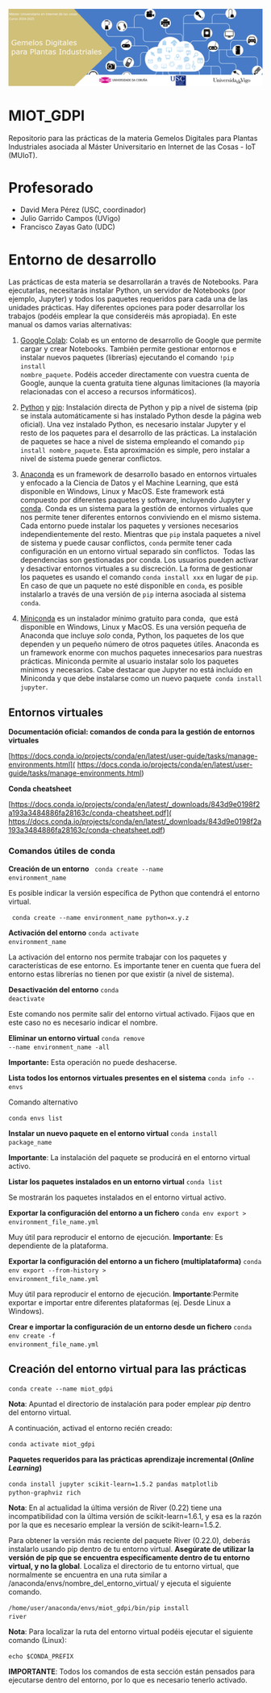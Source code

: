 ![Banner](img/MIOT_GDPI_header.png)
# MIOT_GDPI
Repositorio para las prácticas de la materia Gemelos Digitales para Plantas Industriales asociada al Máster Universitario en Internet de las Cosas - IoT (MUIoT).


# Profesorado
* David Mera Pérez (USC, coordinador)
* Julio Garrido Campos (UVigo)
* Francisco Zayas Gato (UDC)

# Entorno de desarrollo
Las prácticas de esta materia se desarrollarán a través de Notebooks. Para ejecutarlas, necesitarás instalar Python, un servidor de Notebooks (por ejemplo, Jupyter) y todos los paquetes requeridos para cada una de las unidades prácticas. Hay diferentes opciones para poder desarrollar los trabajos (podéis emplear la que consideréis más apropiada). En este manual os damos varias alternativas:
1. [Google Colab](https://colab.research.google.com/): Colab es un entorno de desarrollo de Google que permite cargar y crear Notebooks. También permite gestionar entornos e instalar nuevos paquetes (librerías) ejecutando el comando  <code>!pip install nombre_paquete</code>. Podéis acceder directamente con vuestra cuenta de Google, aunque la cuenta gratuita tiene algunas limitaciones (la mayoría relacionadas con el acceso a recursos informáticos). 


2. [Python](https://www.python.org/downloads/) y [pip](https://pip.pypa.io/en/stable/installation/): Instalación directa de Python y pip a nivel de sistema (pip se instala automáticamente si has instalado Python desde la página web oficial). Una vez instalado Python, es necesario instalar Jupyter y el resto de los paquetes para el desarrollo de las prácticas. La instalación de paquetes se hace a nivel de sistema empleando el comando <code>pip install nombre_paquete</code>. Esta aproximación es simple, pero instalar a nivel de sistema puede generar conflictos.
3. [Anaconda](https://www.anaconda.com/) es un framework de desarrollo basado en entornos virtuales y enfocado a la Ciencia de Datos y el Machine Learning, que está disponible en Windows, Linux y MacOS. Este framework está compuesto por diferentes paquetes y software, incluyendo Jupyter y [conda](https://docs.conda.io/en/latest/). Conda es un sistema para la gestión de entornos virtuales que nos permite tener diferentes entornos conviviendo en el mismo sistema. Cada entorno puede instalar los paquetes y versiones necesarios independientemente del resto. Mientras que `pip` instala paquetes a nivel de sistema y puede causar conflictos, `conda` permite tener cada configuración  en un entorno virtual separado sin conflictos.  Todas las dependencias son gestionadas por conda. Los usuarios pueden activar y desactivar entornos virtuales a su discreción. La forma de gestionar los paquetes es usando el comando <code>conda install xxx</code> en lugar de `pip`. En caso de que un paquete no esté disponible en `conda`, es posible instalarlo a través de una versión de `pip` interna asociada al sistema `conda`.
4. [Miniconda](https://docs.conda.io/en/latest/miniconda.html) es un instalador mínimo gratuito para conda,  que está disponible en Windows, Linux y MacOS. Es una versión pequeña de Anaconda que incluye *solo* conda, Python, los paquetes de los que dependen y un pequeño número de otros paquetes útiles.
Anaconda es un framework enorme con muchos paquetes innecesarios para nuestras prácticas. Miniconda permite al usuario instalar solo los paquetes mínimos y necesarios. Cabe destacar que Jupyter no está incluido en Miniconda y que debe instalarse como un nuevo paquete  <code>conda install jupyter</code>.

## Entornos virtuales
**Documentación oficial: comandos de conda para la gestión de entornos virtuales**

[https://docs.conda.io/projects/conda/en/latest/user-guide/tasks/manage-environments.html](
https://docs.conda.io/projects/conda/en/latest/user-guide/tasks/manage-environments.html)

**Conda cheatsheet**

[https://docs.conda.io/projects/conda/en/latest/_downloads/843d9e0198f2a193a3484886fa28163c/conda-cheatsheet.pdf](
https://docs.conda.io/projects/conda/en/latest/_downloads/843d9e0198f2a193a3484886fa28163c/conda-cheatsheet.pdf)



### Comandos útiles de conda
**Creación de un entorno**
<code> conda create --name environment_name</code>

Es posible indicar la versión específica de Python que contendrá el entorno virtual.

<code> conda create --name environment_name python=x.y.z</code>

**Activación del entorno**
<code>conda activate  environment_name</code>

La activación del entorno nos permite trabajar con los paquetes y características de ese entorno. Es importante tener en cuenta que fuera del entorno estas librerías no tienen por que existir (a nivel de sistema).

**Desactivación del entorno**
<code>conda deactivate</code>

Este comando nos permite salir del entorno virtual activado. Fijaos que en este caso no es necesario indicar el nombre.

**Eliminar un entorno virtual**
<code>conda remove  --name environment_name -all</code>

**Importante:** Esta operación no puede deshacerse.

**Lista todos los entornos virtuales presentes en el sistema**
<code>conda info --envs</code>

Comando alternativo

<code>conda envs list</code>

**Instalar un nuevo paquete en el entorno virtual**
<code>conda install package_name</code>

**Importante**: La instalación del paquete se producirá en el entorno virtual activo.

**Listar los paquetes instalados en un entorno virtual**
<code>conda list</code>

Se mostrarán los paquetes instalados en el entorno virtual activo.

**Exportar la configuración del entorno a un fichero**
<code>conda env export > environment_file_name.yml</code>

Muy útil para reproducir el entorno de ejecución. **Importante**: Es dependiente de la plataforma.

**Exportar la configuración del entorno a un fichero (multiplataforma)**
<code>conda env export --from-history > environment_file_name.yml</code>

Muy útil para reproducir el entorno de ejecución. **Importante**:Permite exportar e importar entre diferentes plataformas (ej. Desde Linux a Windows).

**Crear e importar la configuración de un entorno desde un fichero**
<code>conda env create -f environment_file_name.yml</code>

## Creación del entorno virtual para las prácticas
<code>conda create --name miot_gdpi</code>

**Nota**: Apuntad el directorio de instalación para poder emplear *pip* dentro del entorno virtual.


A continuación, activad el entorno recién creado: 

<code>conda activate miot_gdpi</code>

**Paquetes requeridos para las prácticas aprendizaje incremental (*Online Learning*)**

<code>conda install jupyter scikit-learn=1.5.2 pandas matplotlib python-graphviz rich</code>

**Nota**: En al actualidad la última versión de River (0.22) tiene una incompatibilidad con la última versión de scikit-learn=1.6.1, y  esa es la razón por la que es necesario emplear la versión de scikit-learn=1.5.2.

Para obtener la versión más reciente del paquete River (0.22.0), deberás instalarlo usando pip dentro de tu entorno virtual. **Asegúrate de utilizar la versión de pip que se encuentra específicamente dentro de tu entorno virtual, y no la global**. Localiza el directorio de tu entorno virtual, que normalmente se encuentra en una ruta similar a /anaconda/envs/nombre_del_entorno_virtual/ y ejecuta el siguiente comando.

<code>/home/user/anaconda/envs/miot_gdpi/bin/pip install river</code>

**Nota**: Para localizar la ruta del entorno virtual podéis ejecutar el siguiente comando (Linux):

<code>echo $CONDA_PREFIX</code>

**IMPORTANTE**: Todos los comandos de esta sección están pensados para ejecutarse dentro del entorno, por lo que es necesario tenerlo activado.





